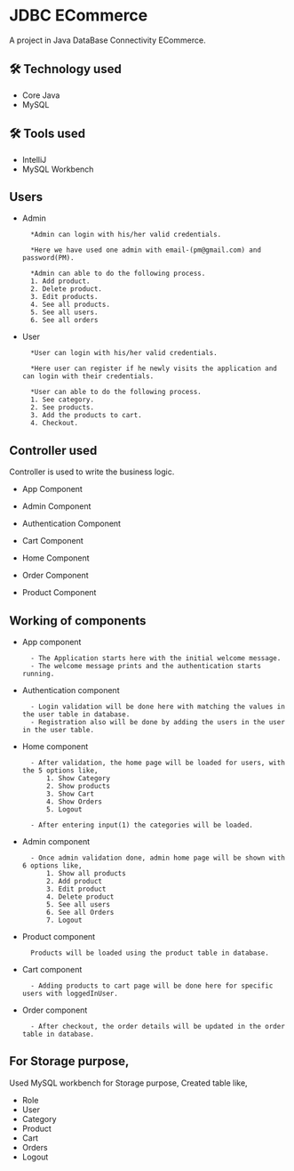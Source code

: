 
# JDBC ECommerce

A project in Java DataBase Connectivity ECommerce.


## 🛠 Technology used

 - Core Java
 - MySQL

## 🛠 Tools used

- IntelliJ
- MySQL Workbench

## Users

- Admin 
    
        *Admin can login with his/her valid credentials.

        *Here we have used one admin with email-(pm@gmail.com) and password(PM).

        *Admin can able to do the following process.
        1. Add product.
        2. Delete product.
        3. Edit products.
        4. See all products.
        5. See all users.
        6. See all orders

- User 
    
        *User can login with his/her valid credentials.

        *Here user can register if he newly visits the application and can login with their credentials.
    
        *User can able to do the following process.
        1. See category.
        2. See products.
        3. Add the products to cart.
        4. Checkout.
        



## Controller used

Controller is used to write the business logic.
- App Component

- Admin Component
- Authentication Component
- Cart Component
- Home Component
- Order Component
- Product Component


## Working of components

- App component
        
        - The Application starts here with the initial welcome message.
        - The welcome message prints and the authentication starts running.

- Authentication component

        - Login validation will be done here with matching the values in the user table in database.
        - Registration also will be done by adding the users in the user in the user table.

- Home component

        - After validation, the home page will be loaded for users, with the 5 options like,
            1. Show Category
            2. Show products
            3. Show Cart
            4. Show Orders
            5. Logout

        - After entering input(1) the categories will be loaded.

- Admin component

        - Once admin validation done, admin home page will be shown with 6 options like,
            1. Show all products
            2. Add product 
            3. Edit product
            4. Delete product
            5. See all users
            6. See all Orders
            7. Logout

- Product component

        Products will be loaded using the product table in database.

- Cart component

        - Adding products to cart page will be done here for specific users with loggedInUser.

- Order component

        - After checkout, the order details will be updated in the order table in database.


## For Storage purpose,

Used MySQL workbench for Storage purpose, Created table like, 

- Role
- User
- Category
- Product 
- Cart
- Orders 
- Logout
